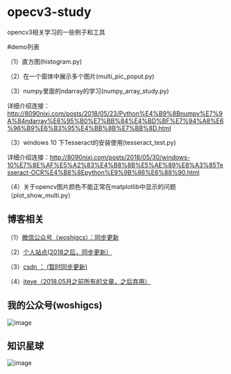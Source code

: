 # opecv3-study
opencv3相关学习的一些例子和工具

#demo列表

（1）直方图(histogram.py)

（2）在一个窗体中展示多个图片(multi_pic_poput.py)

（3）numpy里面的ndarray的学习(numpy_array_study.py)

详细介绍连接：<http://8090nixi.com/posts/2018/05/23/Python%E4%B9%8Bnumpy%E7%9A%84ndarray%E6%95%B0%E7%BB%84%E4%BD%BF%E7%94%A8%E6%96%B9%E6%B3%95%E4%BB%8B%E7%BB%8D.html>

（3）windows 10 下Tesseract的安装使用(tesseract_test.py)

详细介绍连接：<http://8090nixi.com/posts/2018/05/30/windows-10%E7%8E%AF%E5%A2%83%E4%B8%8B%E5%AE%89%E8%A3%85Tesseract-OCR%E4%B8%8Epython%E9%9B%86%E6%88%90.html>

（4）关于opencv图片颜色不能正常在matplotlib中显示的问题（plot_show_multi.py）

## 博客相关

（1）[微信公众号（woshigcs）：同步更新](https://github.com/qindongliang/answer_sheet_scan/blob/master/imgs/gcs.jpg)

（2）[个人站点(2018之后，同步更新）](http://8090nixi.com/) 

（3）[csdn ： (暂时同步更新)](https://blog.csdn.net/u010454030)

（4）[iteye（2018.05月之前所有的文章，之后弃用）](<http://qindongliang.iteye.com/>)  







## 我的公众号(woshigcs)

![image](https://github.com/qindongliang/answer_sheet_scan/blob/master/imgs/gcs.jpg)

## 知识星球

![image](http://dl2.iteye.com/upload/attachment/0129/9751/e6046a0e-bc81-3f0a-9940-8621b067b83f.jpeg)

